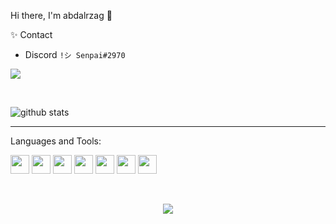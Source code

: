Hi there, I'm abdalrzag 👋


✨ Contact <br>
- Discord  `!シ Senpai#2970`

![](https://komarev.com/ghpvc/?username=Senpai-10)

<br>


![github stats](https://github-readme-stats.vercel.app/api?username=Senpai-10&count_private=true&show_icons=true&theme=dracula&hide=stars)

---


Languages and Tools:<br>


<p float="left">
  <img src="https://cdn.worldvectorlogo.com/logos/javascript.svg"                      width="30" height="30" />
  <img src="https://www.vectorlogo.zone/logos/typescriptlang/typescriptlang-icon.svg"  width="30" height="30" />
  <img src="https://cdn.worldvectorlogo.com/logos/python-5.svg"                        width="30" height="30" />
  <img src="https://cdn.worldvectorlogo.com/logos/nodejs-icon.svg"                     width="30" height="30" />
  <img src="https://cdn.worldvectorlogo.com/logos/react-2.svg"                         width="30" height="30" />
  <img src="https://cdn.worldvectorlogo.com/logos/c.svg"                               width="30" height="30" />
  <img src="https://cdn.worldvectorlogo.com/logos/git-icon.svg"                        width="30" height="30" />
</p>

<br>

<p align="center">
  <img src="https://i.pinimg.com/originals/89/3e/90/893e90cd4bc934c0c248b586a246aaa6.gif"></img>
</p>
